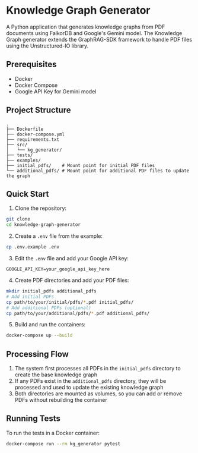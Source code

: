# Knowledge Graph Generator

A Python application that generates knowledge graphs from PDF documents using FalkorDB and Google's Gemini model. The Knowledge Graph generator extends the GraphRAG-SDK framework to
handle PDF files using the Unstructured-IO library.

## Prerequisites

- Docker
- Docker Compose
- Google API Key for Gemini model

## Project Structure

```
.
├── Dockerfile
├── docker-compose.yml
├── requirements.txt
├── src/
│   └── kg_generator/
├── tests/
├── examples/
├── initial_pdfs/    # Mount point for initial PDF files
└── additional_pdfs/ # Mount point for additional PDF files to update the graph
```

## Quick Start

1. Clone the repository:
```bash
git clone 
cd knowledge-graph-generator
```

2. Create a `.env` file from the example:
```bash
cp .env.example .env
```

3. Edit the `.env` file and add your Google API key:
```
GOOGLE_API_KEY=your_google_api_key_here
```

4. Create PDF directories and add your PDF files:
```bash
mkdir initial_pdfs additional_pdfs
# Add initial PDFs
cp path/to/your/initial/pdfs/*.pdf initial_pdfs/
# Add additional PDFs (optional)
cp path/to/your/additional/pdfs/*.pdf additional_pdfs/
```

5. Build and run the containers:
```bash
docker-compose up --build
```

## Processing Flow

1. The system first processes all PDFs in the `initial_pdfs` directory to create the base knowledge graph
2. If any PDFs exist in the `additional_pdfs` directory, they will be processed and used to update the existing knowledge graph
3. Both directories are mounted as volumes, so you can add or remove PDFs without rebuilding the container

## Running Tests

To run the tests in a Docker container:

```bash
docker-compose run --rm kg_generator pytest
```
